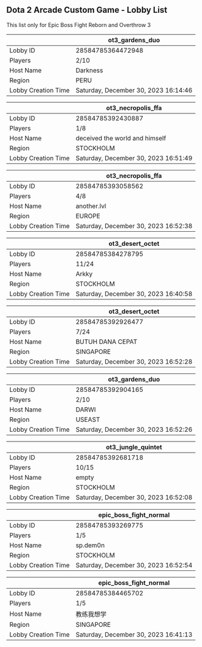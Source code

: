## Dota 2 Arcade Custom Game - Lobby List

This list only for Epic Boss Fight Reborn and Overthrow 3

|  | ot3_gardens_duo |
| ------ | ------ |
| Lobby ID | 28584785364472948 |
| Players | 2/10 |
| Host Name | Darkness |
| Region | PERU |
| Lobby Creation Time | Saturday, December 30, 2023 16:14:46 |


|  | ot3_necropolis_ffa |
| ------ | ------ |
| Lobby ID | 28584785392430887 |
| Players | 1/8 |
| Host Name | deceived the world and himself |
| Region | STOCKHOLM |
| Lobby Creation Time | Saturday, December 30, 2023 16:51:49 |


|  | ot3_necropolis_ffa |
| ------ | ------ |
| Lobby ID | 28584785393058562 |
| Players | 4/8 |
| Host Name | another.lvl |
| Region | EUROPE |
| Lobby Creation Time | Saturday, December 30, 2023 16:52:38 |


|  | ot3_desert_octet |
| ------ | ------ |
| Lobby ID | 28584785384278795 |
| Players | 11/24 |
| Host Name | Arkky |
| Region | STOCKHOLM |
| Lobby Creation Time | Saturday, December 30, 2023 16:40:58 |


|  | ot3_desert_octet |
| ------ | ------ |
| Lobby ID | 28584785392926477 |
| Players | 7/24 |
| Host Name | BUTUH DANA CEPAT |
| Region | SINGAPORE |
| Lobby Creation Time | Saturday, December 30, 2023 16:52:28 |


|  | ot3_gardens_duo |
| ------ | ------ |
| Lobby ID | 28584785392904165 |
| Players | 2/10 |
| Host Name | DARWI |
| Region | USEAST |
| Lobby Creation Time | Saturday, December 30, 2023 16:52:26 |


|  | ot3_jungle_quintet |
| ------ | ------ |
| Lobby ID | 28584785392681718 |
| Players | 10/15 |
| Host Name | empty |
| Region | STOCKHOLM |
| Lobby Creation Time | Saturday, December 30, 2023 16:52:08 |


|  | epic_boss_fight_normal |
| ------ | ------ |
| Lobby ID | 28584785393269775 |
| Players | 1/5 |
| Host Name | sp.dem0n |
| Region | STOCKHOLM |
| Lobby Creation Time | Saturday, December 30, 2023 16:52:54 |


|  | epic_boss_fight_normal |
| ------ | ------ |
| Lobby ID | 28584785384465702 |
| Players | 1/5 |
| Host Name | 教练我想学 |
| Region | SINGAPORE |
| Lobby Creation Time | Saturday, December 30, 2023 16:41:13 |


